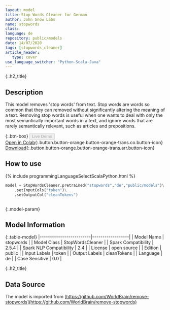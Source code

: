 ```yaml
---
layout: model
title: Stop Words Cleaner for German
author: John Snow Labs
name: stopwords
class: 
language: de
repository: public/models
date: 14/07/2020
tags: [stopwords_cleaner]
article_header:
   type: cover
use_language_switcher: "Python-Scala-Java"
---
```


{:.h2_title}
## Description 
This model removes 'stop words' from text. Stop words are words so common that they can removed without significantly altering the meaning of a text. Removing stop words is useful when one wants to deal with only the most semantically important words in a text, and ignore words that are rarely semantically relevant, such as articles and prepositions.



{:.btn-box}
<button class="button button-orange" disabled>Live Demo</button><br/>[Open in Colab](https://github.com/JohnSnowLabs/spark-nlp-workshop/blob/b2eb08610dd49d5b15077cc499a94b4ec1e8b861/jupyter/annotation/english/stop-words/StopWordsCleaner.ipynb){:.button.button-orange.button-orange-trans.co.button-icon}<br/>[Download](https://s3.amazonaws.com/auxdata.johnsnowlabs.com/public/models/stopwords_de_2.5.4_2.4_1594742442247.zip){:.button.button-orange.button-orange-trans.arr.button-icon}<br/>

## How to use 
<div class="tabs-box" markdown="1">

{% include programmingLanguageSelectScalaPython.html %}

```python
model = StopWordsCleaner.pretrained("stopwords","de","public/models")\
	.setInputCols("token")\
	.setOutputCol("cleanTokens")
```

```scala

```
</div>



{:.model-param}
## Model Information

{:.table-model}
|-------------------------|------------------|
| Model Name              | stopwords        |
| Model Class             | StopWordsCleaner |
| Spark Compatibility     | 2.5.4            |
| Spark NLP Compatibility | 2.4              |
| License                 | open source      |
| Edition                 | public           |
| Input Labels            | token            |
| Output Labels           | cleanTokens      |
| Language                | de               |
| Case Sensitive          | 0.0              |




{:.h2_title}
## Data Source
The model is imported from [https://github.com/WorldBrain/remove-stopwords](https://github.com/WorldBrain/remove-stopwords)

